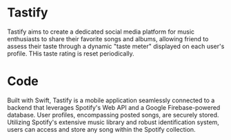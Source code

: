 # Tastify

Tastify aims to create a dedicated social media platform for music enthusiasts to share their favorite songs and albums, allowing friend to assess their taste through a dynamic "taste meter" displayed on each user's profile.
THis taste rating is reset periodically.

# Code
Built with Swift, Tastify is a mobile application seamlessly connected to a backend that leverages Spotify's Web API and a Google Firebase-powered database. 
User profiles, encompassing posted songs, are securely stored. Utilizing Spotify's extensive music library and robust identification system, users can access and store any song within the Spotify collection.
